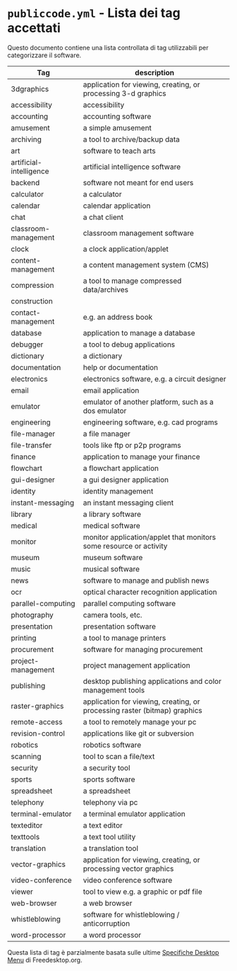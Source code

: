 # `publiccode.yml` - Lista dei tag accettati 

Questo documento contiene una lista controllata di tag utilizzabili per
categorizzare il software. 

|Tag|description|
|---|--|
| 3dgraphics | application for viewing, creating, or processing 3-d graphics |
| accessibility | accessibility |
| accounting | accounting software |
| amusement | a simple amusement |
| archiving | a tool to archive/backup data |
| art | software to teach arts |
| artificial-intelligence | artificial intelligence software |
| backend | software not meant for end users |
| calculator | a calculator |
| calendar | calendar application |
| chat | a chat client |
| classroom-management | classroom management software |
| clock | a clock application/applet |
| content-management | a content management system (CMS) |
| compression | a tool to manage compressed data/archives |
| construction | |
| contact-management | e.g. an address book |
| database | application to manage a database |
| debugger | a tool to debug applications |
| dictionary | a dictionary |
| documentation | help or documentation |
| electronics | electronics software, e.g. a circuit designer |
| email | email application |
| emulator | emulator of another platform, such as a dos emulator |
| engineering | engineering software, e.g. cad programs |
| file-manager | a file manager |
| file-transfer | tools like ftp or p2p programs |
| finance | application to manage your finance |
| flowchart | a flowchart application |
| gui-designer | a gui designer application |
| identity | identity management |
| instant-messaging | an instant messaging client |
| library | a library software |
| medical | medical software |
| monitor | monitor application/applet that monitors some resource or activity |
| museum | museum software |
| music | musical software |
| news | software to manage and publish news |
| ocr | optical character recognition application |
| parallel-computing | parallel computing software |
| photography | camera tools, etc. |
| presentation | presentation software |
| printing | a tool to manage printers |
| procurement | software for managing procurement |
| project-management | project management application |
| publishing | desktop publishing applications and color management tools |
| raster-graphics | application for viewing, creating, or processing raster (bitmap) graphics |
| remote-access | a tool to remotely manage your pc |
| revision-control | applications like git or subversion |
| robotics | robotics software |
| scanning | tool to scan a file/text |
| security | a security tool |
| sports | sports software |
| spreadsheet | a spreadsheet |
| telephony | telephony via pc |
| terminal-emulator | a terminal emulator application |
| texteditor | a text editor |
| texttools | a text tool utility |
| translation | a translation tool |
| vector-graphics | application for viewing, creating, or processing vector graphics |
| video-conference | video conference software |
| viewer | tool to view e.g. a graphic or pdf file |
| web-browser | a web browser |
| whistleblowing | software for whistleblowing / anticorruption |
| word-processor | a word processor |

Questa lista di tag è parzialmente basata sulle ultime [Specifiche Desktop
Menu](https://standards.freedesktop.org/menu-spec/latest/) di Freedesktop.org.
